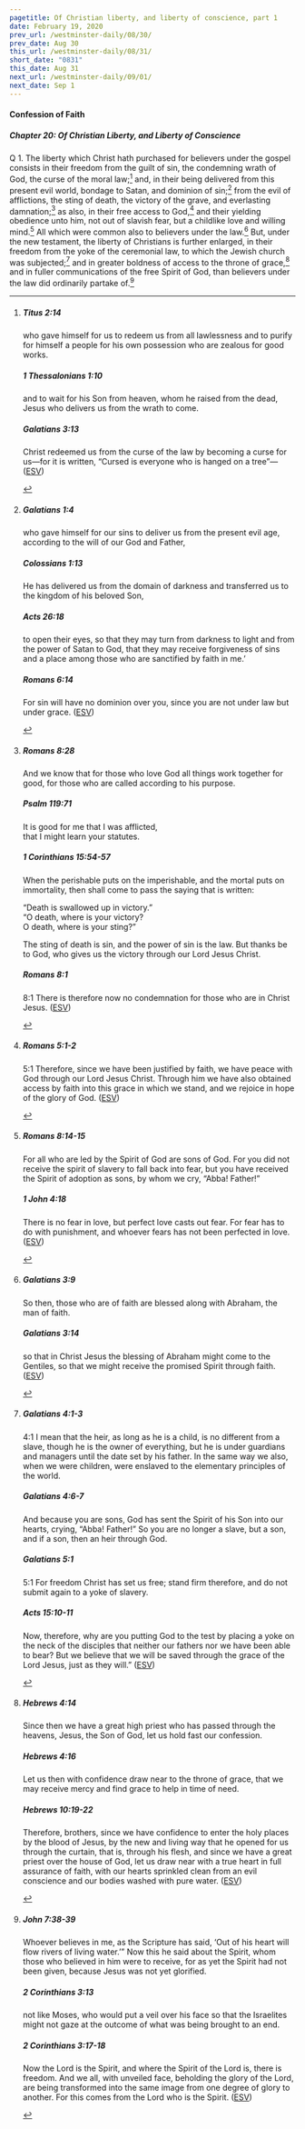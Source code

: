 ```yaml
---
pagetitle: Of Christian liberty, and liberty of conscience, part 1
date: February 19, 2020
prev_url: /westminster-daily/08/30/
prev_date: Aug 30
this_url: /westminster-daily/08/31/
short_date: "0831"
this_date: Aug 31
next_url: /westminster-daily/09/01/
next_date: Sep 1
---
```


#### Confession of Faith

##### Chapter 20: Of Christian Liberty, and Liberty of Conscience

<span class="q">Q 1.</span> The liberty which Christ hath purchased for believers under the gospel consists in their freedom from the guilt of sin, the condemning wrath of God, the curse of the moral law;[^fnref:wcf1] and, in their being delivered from this present evil world, bondage to Satan, and dominion of sin;[^fnref:wcf2] from the evil of afflictions, the sting of death, the victory of the grave, and everlasting damnation;[^fnref:wcf3] as also, in their free access to God,[^fnref:wcf4] and their yielding obedience unto him, not out of slavish fear, but a childlike love and willing mind.[^fnref:wcf5] All which were common also to believers under the law.[^fnref:wcf6] But, under the new testament, the liberty of Christians is further enlarged, in their freedom from the yoke of the ceremonial law, to which the Jewish church was subjected;[^fnref:wcf7] and in greater boldness of access to the throne of grace,[^fnref:wcf8] and in fuller communications of the free Spirit of God, than believers under the law did ordinarily partake of.[^fnref:wcf9]

[^fnref:wcf1]: <div class="esv"><h5>Titus 2:14</h5> <div class="esv-text"><p id="p56002014.01-1">who gave himself for us to redeem us from all lawlessness and to purify for himself a people for his own possession who are zealous for good works.</p> </div><h5>1 Thessalonians 1:10</h5> <div class="esv-text"><p id="p52001010.01-2">and to wait for his Son from heaven, whom he raised from the dead, Jesus who delivers us from the wrath to come.</p> </div><h5>Galatians 3:13</h5> <div class="esv-text"><p id="p48003013.01-3">Christ redeemed us from the curse of the law by becoming a curse for us&#8212;for it is written, &#8220;Cursed is everyone who is hanged on a tree&#8221;&#8212;  (<a href="http://www.esv.org" class="copyright">ESV</a>)</p> </div> </div>

[^fnref:wcf2]: <div class="esv"><h5>Galatians 1:4</h5> <div class="esv-text"><p id="p48001004.01-1">who gave himself for our sins to deliver us from the present evil age, according to the will of our God and Father,</p> </div><h5>Colossians 1:13</h5> <div class="esv-text"><p id="p51001013.01-2">He has delivered us from the domain of darkness and transferred us to the kingdom of his beloved Son,</p> </div><h5>Acts 26:18</h5> <div class="esv-text"><p id="p44026018.01-3"><span class="woc">to open their eyes, so that they may turn from darkness to light and from the power of Satan to God, that they may receive forgiveness of sins and a place among those who are sanctified by faith in me.&#8217;</span></p> </div><h5>Romans 6:14</h5> <div class="esv-text"><p id="p45006014.01-4">For sin will have no dominion over you, since you are not under law but under grace.  (<a href="http://www.esv.org" class="copyright">ESV</a>)</p> </div> </div>

[^fnref:wcf3]: <div class="esv"><h5>Romans 8:28</h5> <div class="esv-text"><p id="p45008028.01-1">And we know that for those who love God all things work together for good, for those who are called according to his purpose.</p> </div><h5>Psalm 119:71</h5> <div class="esv-text"><div class="block-indent"> <p class="line-group" id="p19119071.01-2">It is good for me that I was afflicted,<br /> <span class="indent"></span>that I might learn your statutes.</p> </div> </div><h5>1 Corinthians 15:54-57</h5> <div class="esv-text"><p id="p46015054.01-3">When the perishable puts on the imperishable, and the mortal puts on immortality, then shall come to pass the saying that is written:</p> <div class="block-indent"> <p class="line-group" id="p46015054.24-3">&#8220;Death is swallowed up in victory.&#8221;<br />  &#8220;O death, where is your victory?<br /> <span class="indent"></span>O death, where is your sting?&#8221;</p> </div>  <p class="same-paragraph" id="p46015056.01-3">The sting of death is sin, and the power of sin is the law. But thanks be to God, who gives us the victory through our Lord Jesus Christ.</p> </div><h5>Romans 8:1</h5> <div class="esv-text"> <p id="p45008001.05-4"><span class="chapter-num" id="v45008001-4">8:1&nbsp;</span>There is therefore now no condemnation for those who are in Christ Jesus.  (<a href="http://www.esv.org" class="copyright">ESV</a>)</p> </div> </div>

[^fnref:wcf4]: <div class="esv"><h5>Romans 5:1-2</h5> <div class="esv-text"> <p id="p45005001.06-1"><span class="chapter-num" id="v45005001-1">5:1&nbsp;</span>Therefore, since we have been justified by faith, we have peace with God through our Lord Jesus Christ. Through him we have also obtained access by faith into this grace in which we stand, and we rejoice in hope of the glory of God.  (<a href="http://www.esv.org" class="copyright">ESV</a>)</p> </div> </div>

[^fnref:wcf5]: <div class="esv"><h5>Romans 8:14-15</h5> <div class="esv-text"><p id="p45008014.01-1">For all who are led by the Spirit of God are sons of God. For you did not receive the spirit of slavery to fall back into fear, but you have received the Spirit of adoption as sons, by whom we cry, &#8220;Abba! Father!&#8221;</p> </div><h5>1 John 4:18</h5> <div class="esv-text"><p id="p62004018.01-2">There is no fear in love, but perfect love casts out fear. For fear has to do with punishment, and whoever fears has not been perfected in love.  (<a href="http://www.esv.org" class="copyright">ESV</a>)</p> </div> </div>

[^fnref:wcf6]: <div class="esv"><h5>Galatians 3:9</h5> <div class="esv-text"><p id="p48003009.01-1">So then, those who are of faith are blessed along with Abraham, the man of faith.</p> </div><h5>Galatians 3:14</h5> <div class="esv-text"><p id="p48003014.01-2">so that in Christ Jesus the blessing of Abraham might come to the Gentiles, so that we might receive the promised Spirit through faith.  (<a href="http://www.esv.org" class="copyright">ESV</a>)</p> </div> </div>

[^fnref:wcf7]: <div class="esv"><h5>Galatians 4:1-3</h5> <div class="esv-text"> <p id="p48004001.04-1"><span class="chapter-num" id="v48004001-1">4:1&nbsp;</span>I mean that the heir, as long as he is a child, is no different from a slave, though he is the owner of everything, but he is under guardians and managers until the date set by his father. In the same way we also, when we were children, were enslaved to the elementary principles of the world.</p> </div><h5>Galatians 4:6-7</h5> <div class="esv-text"><p id="p48004006.01-2">And because you are sons, God has sent the Spirit of his Son into our hearts, crying, &#8220;Abba! Father!&#8221; So you are no longer a slave, but a son, and if a son, then an heir through God.</p> </div><h5>Galatians 5:1</h5> <div class="esv-text"> <p id="p48005001.06-3"><span class="chapter-num" id="v48005001-3">5:1&nbsp;</span>For freedom Christ has set us free; stand firm therefore, and do not submit again to a yoke of slavery.</p> </div><h5>Acts 15:10-11</h5> <div class="esv-text"><p id="p44015010.01-4">Now, therefore, why are you putting God to the test by placing a yoke on the neck of the disciples that neither our fathers nor we have been able to bear? But we believe that we will be saved through the grace of the Lord Jesus, just as they will.&#8221;  (<a href="http://www.esv.org" class="copyright">ESV</a>)</p> </div> </div>

[^fnref:wcf8]: <div class="esv"><h5>Hebrews 4:14</h5> <div class="esv-text"> <p id="p58004014.06-1">Since then we have a great high priest who has passed through the heavens, Jesus, the Son of God, let us hold fast our confession.</p> </div><h5>Hebrews 4:16</h5> <div class="esv-text"><p id="p58004016.01-2">Let us then with confidence draw near to the throne of grace, that we may receive mercy and find grace to help in time of need.</p> </div><h5>Hebrews 10:19-22</h5> <div class="esv-text"> <p id="p58010019.06-3">Therefore, brothers, since we have confidence to enter the holy places by the blood of Jesus, by the new and living way that he opened for us through the curtain, that is, through his flesh, and since we have a great priest over the house of God, let us draw near with a true heart in full assurance of faith, with our hearts sprinkled clean from an evil conscience and our bodies washed with pure water.  (<a href="http://www.esv.org" class="copyright">ESV</a>)</p> </div> </div>

[^fnref:wcf9]: <div class="esv"><h5>John 7:38-39</h5> <div class="esv-text"><p id="p43007038.01-1"><span class="woc">Whoever believes in me, as the Scripture has said, &#8216;Out of his heart will flow rivers of living water.&#8217;&#8221;</span> Now this he said about the Spirit, whom those who believed in him were to receive, for as yet the Spirit had not been given, because Jesus was not yet glorified.</p> </div><h5>2 Corinthians 3:13</h5> <div class="esv-text"><p id="p47003013.01-2">not like Moses, who would put a veil over his face so that the Israelites might not gaze at the outcome of what was being brought to an end.</p> </div><h5>2 Corinthians 3:17-18</h5> <div class="esv-text"><p id="p47003017.01-3">Now the Lord is the Spirit, and where the Spirit of the Lord is, there is freedom. And we all, with unveiled face, beholding the glory of the Lord, are being transformed into the same image from one degree of glory to another. For this comes from the Lord who is the Spirit.  (<a href="http://www.esv.org" class="copyright">ESV</a>)</p> </div> </div>

